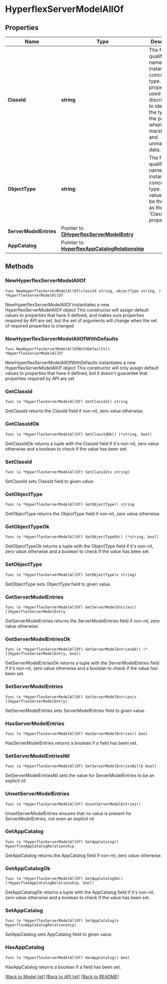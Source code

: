 # HyperflexServerModelAllOf

## Properties

Name | Type | Description | Notes
------------ | ------------- | ------------- | -------------
**ClassId** | **string** | The fully-qualified name of the instantiated, concrete type. This property is used as a discriminator to identify the type of the payload when marshaling and unmarshaling data. | [default to "hyperflex.ServerModel"]
**ObjectType** | **string** | The fully-qualified name of the instantiated, concrete type. The value should be the same as the &#39;ClassId&#39; property. | [default to "hyperflex.ServerModel"]
**ServerModelEntries** | Pointer to [**[]HyperflexServerModelEntry**](HyperflexServerModelEntry.md) |  | [optional] 
**AppCatalog** | Pointer to [**HyperflexAppCatalogRelationship**](HyperflexAppCatalogRelationship.md) |  | [optional] 

## Methods

### NewHyperflexServerModelAllOf

`func NewHyperflexServerModelAllOf(classId string, objectType string, ) *HyperflexServerModelAllOf`

NewHyperflexServerModelAllOf instantiates a new HyperflexServerModelAllOf object
This constructor will assign default values to properties that have it defined,
and makes sure properties required by API are set, but the set of arguments
will change when the set of required properties is changed

### NewHyperflexServerModelAllOfWithDefaults

`func NewHyperflexServerModelAllOfWithDefaults() *HyperflexServerModelAllOf`

NewHyperflexServerModelAllOfWithDefaults instantiates a new HyperflexServerModelAllOf object
This constructor will only assign default values to properties that have it defined,
but it doesn't guarantee that properties required by API are set

### GetClassId

`func (o *HyperflexServerModelAllOf) GetClassId() string`

GetClassId returns the ClassId field if non-nil, zero value otherwise.

### GetClassIdOk

`func (o *HyperflexServerModelAllOf) GetClassIdOk() (*string, bool)`

GetClassIdOk returns a tuple with the ClassId field if it's non-nil, zero value otherwise
and a boolean to check if the value has been set.

### SetClassId

`func (o *HyperflexServerModelAllOf) SetClassId(v string)`

SetClassId sets ClassId field to given value.


### GetObjectType

`func (o *HyperflexServerModelAllOf) GetObjectType() string`

GetObjectType returns the ObjectType field if non-nil, zero value otherwise.

### GetObjectTypeOk

`func (o *HyperflexServerModelAllOf) GetObjectTypeOk() (*string, bool)`

GetObjectTypeOk returns a tuple with the ObjectType field if it's non-nil, zero value otherwise
and a boolean to check if the value has been set.

### SetObjectType

`func (o *HyperflexServerModelAllOf) SetObjectType(v string)`

SetObjectType sets ObjectType field to given value.


### GetServerModelEntries

`func (o *HyperflexServerModelAllOf) GetServerModelEntries() []HyperflexServerModelEntry`

GetServerModelEntries returns the ServerModelEntries field if non-nil, zero value otherwise.

### GetServerModelEntriesOk

`func (o *HyperflexServerModelAllOf) GetServerModelEntriesOk() (*[]HyperflexServerModelEntry, bool)`

GetServerModelEntriesOk returns a tuple with the ServerModelEntries field if it's non-nil, zero value otherwise
and a boolean to check if the value has been set.

### SetServerModelEntries

`func (o *HyperflexServerModelAllOf) SetServerModelEntries(v []HyperflexServerModelEntry)`

SetServerModelEntries sets ServerModelEntries field to given value.

### HasServerModelEntries

`func (o *HyperflexServerModelAllOf) HasServerModelEntries() bool`

HasServerModelEntries returns a boolean if a field has been set.

### SetServerModelEntriesNil

`func (o *HyperflexServerModelAllOf) SetServerModelEntriesNil(b bool)`

 SetServerModelEntriesNil sets the value for ServerModelEntries to be an explicit nil

### UnsetServerModelEntries
`func (o *HyperflexServerModelAllOf) UnsetServerModelEntries()`

UnsetServerModelEntries ensures that no value is present for ServerModelEntries, not even an explicit nil
### GetAppCatalog

`func (o *HyperflexServerModelAllOf) GetAppCatalog() HyperflexAppCatalogRelationship`

GetAppCatalog returns the AppCatalog field if non-nil, zero value otherwise.

### GetAppCatalogOk

`func (o *HyperflexServerModelAllOf) GetAppCatalogOk() (*HyperflexAppCatalogRelationship, bool)`

GetAppCatalogOk returns a tuple with the AppCatalog field if it's non-nil, zero value otherwise
and a boolean to check if the value has been set.

### SetAppCatalog

`func (o *HyperflexServerModelAllOf) SetAppCatalog(v HyperflexAppCatalogRelationship)`

SetAppCatalog sets AppCatalog field to given value.

### HasAppCatalog

`func (o *HyperflexServerModelAllOf) HasAppCatalog() bool`

HasAppCatalog returns a boolean if a field has been set.


[[Back to Model list]](../README.md#documentation-for-models) [[Back to API list]](../README.md#documentation-for-api-endpoints) [[Back to README]](../README.md)


